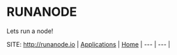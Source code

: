 # RUNANODE

 Lets run a node!

 SITE: http://runanode.io
 | [Applications](https://portable-linux-apps.github.io/apps.html) | [Home](https://portable-linux-apps.github.io)
 | --- | --- |
